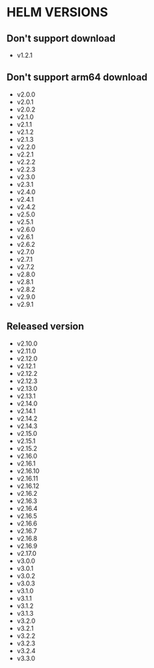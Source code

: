 # HELM VERSIONS

## Don't support download

* v1.2.1

## Don't support arm64 download

* v2.0.0
* v2.0.1
* v2.0.2
* v2.1.0
* v2.1.1
* v2.1.2
* v2.1.3
* v2.2.0
* v2.2.1
* v2.2.2
* v2.2.3
* v2.3.0
* v2.3.1
* v2.4.0
* v2.4.1
* v2.4.2
* v2.5.0
* v2.5.1
* v2.6.0
* v2.6.1
* v2.6.2
* v2.7.0
* v2.7.1
* v2.7.2
* v2.8.0
* v2.8.1
* v2.8.2
* v2.9.0
* v2.9.1

## Released version

* v2.10.0
* v2.11.0
* v2.12.0
* v2.12.1
* v2.12.2
* v2.12.3
* v2.13.0
* v2.13.1
* v2.14.0
* v2.14.1
* v2.14.2
* v2.14.3
* v2.15.0
* v2.15.1
* v2.15.2
* v2.16.0
* v2.16.1
* v2.16.10
* v2.16.11
* v2.16.12
* v2.16.2
* v2.16.3
* v2.16.4
* v2.16.5
* v2.16.6
* v2.16.7
* v2.16.8
* v2.16.9
* v2.17.0
* v3.0.0
* v3.0.1
* v3.0.2
* v3.0.3
* v3.1.0
* v3.1.1
* v3.1.2
* v3.1.3
* v3.2.0
* v3.2.1
* v3.2.2
* v3.2.3
* v3.2.4
* v3.3.0
